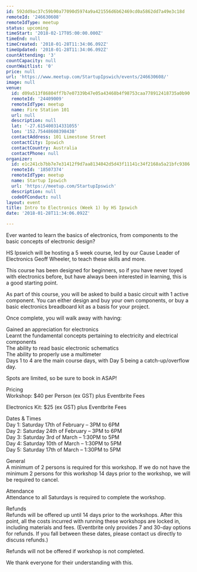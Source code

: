 ```yaml
---
id: 592dd9ac37c59b90a77090d5974a9a421556d6b62469cd0a5862dd7a49e3c18d
remoteId: '246630608'
remoteIdType: meetup
status: upcoming
timeStart: '2018-02-17T05:00:00.000Z'
timeEnd: null
timeCreated: '2018-01-28T11:34:06.092Z'
timeUpdated: '2018-01-28T11:34:06.092Z'
countAttending: '3'
countCapacity: null
countWaitlist: '0'
price: null
url: 'https://www.meetup.com/StartupIpswich/events/246630608/'
image: null
venue:
  id: d09a513f86804ff7b7e07339b47e05a43468b4f98753caa778912418735a0b90
  remoteId: '24409009'
  remoteIdType: meetup
  name: Fire Station 101
  url: null
  description: null
  lat: '-27.615400314331055'
  lon: '152.75448608398438'
  contactAddress: 101 Limestone Street
  contactCity: Ipswich
  contactCountry: Australia
  contactPhone: null
organizer:
  id: e1c241cb7bb7e7e31412f9d7aa8134042d5d43f11141c34f2168a5a21bfc9386
  remoteId: '18507374'
  remoteIdType: meetup
  name: Startup Ipswich
  url: 'https://meetup.com/StartupIpswich'
  description: null
  codeOfConduct: null
layout: event
title: Intro to Electronics (Week 1) by HS Ipswich
date: '2018-01-28T11:34:06.092Z'

---
```

<p>Ever wanted to learn the basics of electronics, from components to the basic concepts of electronic design?</p> <p>HS Ipswich will be hosting a 5 week course, led by our Cause Leader of Electronics Geoff Wheeler, to teach these skills and more.</p> <p>This course has been designed for beginners, so if you have never toyed with electronics before, but have always been interested in learning, this is a good starting point.</p> <p>As part of this course, you will be asked to build a basic circuit with 1 active component. You can either design and buy your own components, or buy a basic electronics breadboard kit as a basis for your project.</p> <p>Once complete, you will walk away with having:</p> <p>Gained an appreciation for electronics<br/>Learnt the fundamental concepts pertaining to electricity and electrical components<br/>The ability to read basic electronic schematics<br/>The ability to properly use a multimeter<br/>Days 1 to 4 are the main course days, with Day 5 being a catch-up/overflow day.</p> <p>Spots are limited, so be sure to book in ASAP!</p> <p>Pricing<br/>Workshop: $40 per Person (ex GST) plus Eventbrite Fees</p> <p>Electronics Kit: $25 (ex GST) plus Eventbrite Fees</p> <p>Dates &amp; Times<br/>Day 1: Saturday 17th of February – 3PM to 6PM<br/>Day 2: Saturday 24th of February – 3PM to 6PM<br/>Day 3: Saturday 3rd of March – 1:30PM to 5PM<br/>Day 4: Saturday 10th of March – 1:30PM to 5PM<br/>Day 5: Saturday 17th of March – 1:30PM to 5PM</p> <p>General<br/>A minimum of 2 persons is required for this workshop. If we do not have the minimum 2 persons for this workshop 14 days prior to the workshop, we will be required to cancel.</p> <p>Attendance<br/>Attendance to all Saturdays is required to complete the workshop.</p> <p>Refunds<br/>Refunds will be offered up until 14 days prior to the workshops. After this point, all the costs incurred with running these workshops are locked in, including materials and fees. (Eventbrite only provides 7 and 30-day options for refunds. If you fall between these dates, please contact us directly to discuss refunds.)</p> <p>Refunds will not be offered if workshop is not completed.</p> <p>We thank everyone for their understanding with this.</p>
